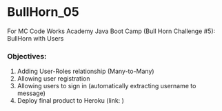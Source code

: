 # BullHorn_05
For MC Code Works Academy Java Boot Camp (Bull Horn Challenge #5): BullHorn with Users

### Objectives:
1. Adding User-Roles relationship (Many-to-Many)
2. Allowing user registration
3. Allowing users to sign in (automatically extracting username to message)
4. Deploy final product to Heroku (link: )
